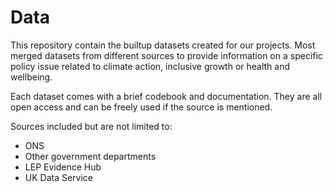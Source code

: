 # Data

This repository contain the builtup datasets created for our projects. Most merged datasets from different sources to provide information on a specific policy issue related to climate action, inclusive growth or health and wellbeing.

Each dataset comes with a brief codebook and documentation. They are all open access and can be freely used if the source is mentioned.

Sources included but are not limited to:
- ONS
- Other government departments
- LEP Evidence Hub
- UK Data Service
